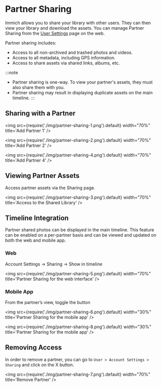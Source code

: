 # Partner Sharing

Immich allows you to share your library with other users. They can then view your library and download the assets. You can manage Partner Sharing from the [User Settings](docs/features/user-settings.md) page on the web.

Partner sharing includes:

- Access to all non-archived and trashed photos and videos.
- Access to all metadata, including GPS information.
- Access to share assets via shared links, albums, etc.

:::note

- Partner sharing is one-way. To view your partner's assets, they must also share them with you.
- Partner sharing may result in displaying duplicate assets on the main timeline.
  :::

## Sharing with a Partner

<img src={require('./img/partner-sharing-1.png').default} width="70%" title='Add Partner 1' />

<img src={require('./img/partner-sharing-2.png').default} width="70%" title='Add Partner 2' />

<img src={require('./img/partner-sharing-4.png').default} width="70%" title='Add Partner 4' />

## Viewing Partner Assets

Access partner assets via the Sharing page.

<img src={require('./img/partner-sharing-3.png').default} width="70%" title='Access to the Shared Library' />

## Timeline Integration

Partner shared photos can be displayed in the main timeline. This feature can be enabled on a per-partner basis and can be viewed and updated on both the web and mobile app.

### Web

Account Settings -> Sharing -> Show in timeline

<img src={require('./img/partner-sharing-5.png').default} width="70%" title='Partner Sharing for the web interface' />

### Mobile App

From the partner’s view, toggle the button

<img src={require('./img/partner-sharing-6.png').default} width="30%" title='Partner Sharing for the mobile app' />

<img src={require('./img/partner-sharing-8.png').default} width="30%" title='Partner Sharing for the mobile app' />

## Removing Access

In order to remove a partner, you can go to `User > Account Settings > Sharing` and click on the X button.

<img src={require('./img/partner-sharing-7.png').default} width="70%" title='Remove Partner' />
